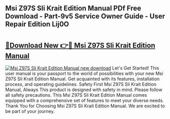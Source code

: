 ## Msi Z97S Sli Krait Edition Manual PDf Free Download - Part-9v5 Service Owner Guide - User Repair Edition Lij0O

# <h2><a href="http://cf13204.oget.top/?id=Msi+Z97S+Sli+Krait+Edition+Manual">🔗Download New 👉🔴 Msi Z97S Sli Krait Edition Manual</a></h2>

[![Msi Z97S Sli Krait Edition Manual new download](https://i.imgur.com/5g1atiW.png)](http://cf13204.oget.top/?id=Msi+Z97S+Sli+Krait+Edition+Manual)
Let's Get Started! This user manual is your passport to the world of possibilities with your new Msi Z97S Sli Krait Edition Manual. Get acquainted with its features, installation process, and operating guidelines. Safety First Msi Z97S Sli Krait Edition Manual, Always This product is designed with safety in mind. Please follow all safety precautions. This Msi Z97S Sli Krait Edition Manual comes equipped with a comprehensive set of features to meet your diverse needs. Thank You for Choosing Msi Z97S Sli Krait Edition Manual. We are excited to be part of your journey.
